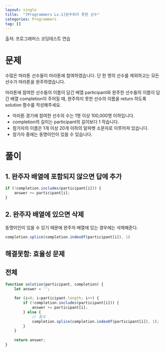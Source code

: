 ```yaml
---
layout: single
title:  "[Programmers Lv.1]완주하지 못한 선수"
categories: Programmers
tag: []
---
```

출처: 프로그래머스 코딩테스트 연습

# 문제
수많은 마라톤 선수들이 마라톤에 참여하였습니다. 단 한 명의 선수를 제외하고는 모든 선수가 마라톤을 완주하였습니다.

마라톤에 참여한 선수들의 이름이 담긴 배열 participant와 완주한 선수들의 이름이 담긴 배열 completion이 주어질 때, 완주하지 못한 선수의 이름을 return 하도록 solution 함수를 작성해주세요.

- 마라톤 경기에 참여한 선수의 수는 1명 이상 100,000명 이하입니다.
- completion의 길이는 participant의 길이보다 1 작습니다.
- 참가자의 이름은 1개 이상 20개 이하의 알파벳 소문자로 이루어져 있습니다.
- 참가자 중에는 동명이인이 있을 수 있습니다.

# 풀이
## 1. 완주자 배열에 포함되지 않으면 답에 추가

```javascript
if (!completion.includes(participant[i])) {
    answer += participant[i];        
}
```

## 2. 완주자 배열에 있으면 삭제
동명이인이 있을 수 있기 때문에 완주자 배열에 있는 경우에는 삭제해준다. 

```javascript
completion.splice(completion.indexOf(participant[i]), 1)
```

## 해결못함: 효율성 문제

## 전체
```javascript
function solution(participant, completion) {
    let answer = '';
    
    for (i=0; i<participant.length; i++) {
        if (!completion.includes(participant[i])) {
            answer += participant[i];        
        } else {
            // 통과
            completion.splice(completion.indexOf(participant[i]), 1);
        }
    }
    
    return answer;
}
```


